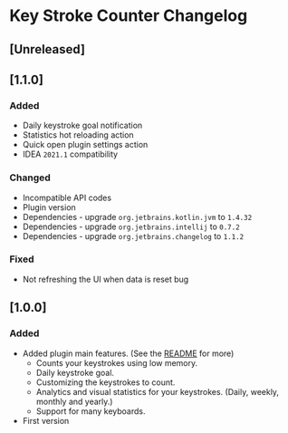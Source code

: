 # Key Stroke Counter Changelog

## [Unreleased]
## [1.1.0]
### Added
- Daily keystroke goal notification
- Statistics hot reloading action
- Quick open plugin settings action
- IDEA `2021.1` compatibility

### Changed
- Incompatible API codes
- Plugin version
- Dependencies - upgrade `org.jetbrains.kotlin.jvm` to `1.4.32`
- Dependencies - upgrade `org.jetbrains.intellij` to `0.7.2`
- Dependencies - upgrade `org.jetbrains.changelog` to `1.1.2`

### Fixed
- Not refreshing the UI when data is reset bug

## [1.0.0]
### Added
- Added plugin main features. (See the [README](README.md#features) for more)
    - Counts your keystrokes using low memory.
    - Daily keystroke goal.
    - Customizing the keystrokes to count.
    - Analytics and visual statistics for your keystrokes. (Daily, weekly, monthly and yearly.)
    - Support for many keyboards.
- First version